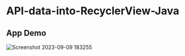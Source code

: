 # API-data-into-RecyclerView-Java
## App Demo
![Screenshot 2023-09-09 183255](https://github.com/akbarameen/API-data-into-RecyclerView-Java/assets/93811674/4c8c1213-afe3-48cd-abaa-2fa7b5155db6)
